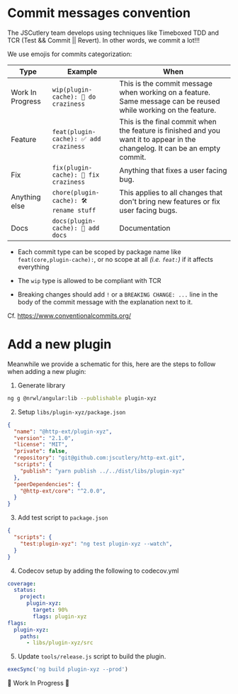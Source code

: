 # Commit messages convention

The JSCutlery team develops using techniques like Timeboxed TDD and TCR (Test && Commit || Revert). In other words, we commit a lot!!!

We use emojis for commits categorization:

| Type             | Example                                | When                                                                                                                         |
| ---------------- | -------------------------------------- | ---------------------------------------------------------------------------------------------------------------------------- |
| Work In Progress | `wip(plugin-cache): 🚧 do craziness`   | This is the commit message when working on a feature. Same message can be reused while working on the feature.               |
| Feature          | `feat(plugin-cache): ✅ add craziness` | This is the final commit when the feature is finished and you want it to appear in the changelog. It can be an empty commit. |
| Fix              | `fix(plugin-cache): 🐞 fix craziness`  | Anything that fixes a user facing bug.                                                                                       |
| Anything else    | `chore(plugin-cache): 🛠 rename stuff` | This applies to all changes that don't bring new features or fix user facing bugs.                                           |
| Docs             | `docs(plugin-cache): 📝 add docs`      | Documentation                                                                                                                |

- Each commit type can be scoped by package name like `feat(core,plugin-cache):`, or no scope at all _(i.e. `feat:`)_ if it affects everything

- The `wip` type is allowed to be compliant with TCR

- Breaking changes should add `!` or a `BREAKING CHANGE: ...` line in the body of the commit message with the explanation next to it.

Cf. https://www.conventionalcommits.org/

# Add a new plugin

Meanwhile we provide a schematic for this, here are the steps to follow when adding a new plugin:

1. Generate library

```sh
ng g @nrwl/angular:lib --publishable plugin-xyz
```

2. Setup `libs/plugin-xyz/package.json`

```json
{
  "name": "@http-ext/plugin-xyz",
  "version": "2.1.0",
  "license": "MIT",
  "private": false,
  "repository": "git@github.com:jscutlery/http-ext.git",
  "scripts": {
    "publish": "yarn publish ../../dist/libs/plugin-xyz"
  },
  "peerDependencies": {
    "@http-ext/core": "^2.0.0",
  }
}

```

3. Add test script to `package.json`

```json
{
  "scripts": {
    "test:plugin-xyz": "ng test plugin-xyz --watch",
  }
}
```

4. Codecov setup by adding the following to codecov.yml

```yaml
coverage:
  status:
    project:
      plugin-xyz:
        target: 90%
        flags: plugin-xyz
flags:
  plugin-xyz:
    paths:
      - libs/plugin-xyz/src
```

5. Update `tools/release.js` script to build the plugin.

```js
execSync('ng build plugin-xyz --prod')
```

🚧 Work In Progress 🚧
